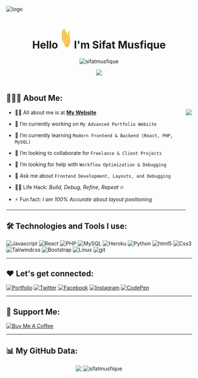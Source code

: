 ![logo](https://github.com/sifatmusfique/sifatmusfique/blob/main/1000116534.jpg)
<h1 align="center">Hello <img src="https://raw.githubusercontent.com/ABSphreak/ABSphreak/master/gifs/Hi.gif" width="30px" height="60px"> I'm Sifat Musfique</h1>

<p align="center"> 
  <img src="https://komarev.com/ghpvc/?username=sifatmusfique&label=Profile%20views&color=0e75b6&style=flat" alt="sifatmusfique" /> 
</p>

<!--
**sifatmusfique/sifatmusfique** is a ✨ _special_ ✨ repository because its `README.md` (this file) appears on your GitHub profile.
-->

<div align="center">
  <img src ="https://media.giphy.com/media/v1.Y2lkPTc5MGI3NjExZXA0bml2aTB6YmNhMzE5anlrMzB6NTN3dWdqOTdqdDZ4eG1qZHRlaiZlcD12MV9naWZzX3NlYXJjaCZjdD1n/qgQUggAC3Pfv687qPC/giphy.gif" />
</div>

 <br/>

## 👨🏻‍💻 About Me:

<img  src="./thoughtworks-gif_dribbble.gif" height="290px" align="right" />

- 🙋‍♂️ All about me is at **[My Website](https://sifatmusfique.site/)**  

- 🔭 I’m currently working on `My Advanced Portfolio Website`  

- 🌱 I’m currently learning `Modern Frontend & Backend (React, PHP, MySQL)`  

- 👯 I’m looking to collaborate for `Freelance & Client Projects`  

- 🤔 I’m looking for help with `Workflow Optimization & Debugging`  

- 💬 Ask me about `Frontend Development, Layouts, and Debugging`  

- 👨‍💻 Life Hack: *Build, Debug, Refine, Repeat* :fire:  

- ⚡ Fun fact: *I am 100% Accurate about layout positioning*  

---

## 🛠️ Technologies and Tools I use:

<p>
<img alt="Javascript" src="https://img.shields.io/badge/JavaScript-323330?style=for-the-badge&logo=javascript&logoColor=F7DF1E"  height="25px"/>
<img alt="React" src="https://img.shields.io/badge/React-20232A?style=for-the-badge&logo=react&logoColor=61DAFB" height="25px"/>
<img alt="PHP" src="https://img.shields.io/badge/PHP-777BB4?style=for-the-badge&logo=php&logoColor=white" height="25px"/>
<img alt="MySQL" src="https://img.shields.io/badge/MySQL-005C84?style=for-the-badge&logo=mysql&logoColor=white" height="25px"/>
<img alt="Heroku" src="https://img.shields.io/badge/-Heroku-430098?style=flat-square&logo=heroku&logoColor=white" height="25px"/>
<img alt="Python" src="https://img.shields.io/badge/Python-14354C?style=for-the-badge&logo=python&logoColor=white" height="25px"/>
<img alt="html5" src="https://img.shields.io/badge/HTML5-E34F26?style=for-the-badge&logo=html5&logoColor=white" height="25px"/>
<img alt="Css3" src="https://img.shields.io/badge/CSS3-1572B6?style=for-the-badge&logo=css3&logoColor=white" height="25px"/>
<img alt="Tailwindcss" src="https://img.shields.io/badge/Tailwind_CSS-38B2AC?style=for-the-badge&logo=tailwind-css&logoColor=white" height="25px"/>
<img alt="Bootstrap" src="https://img.shields.io/badge/Bootstrap-563D7C?style=for-the-badge&logo=bootstrap&logoColor=white" height="25px"/>
<img alt="Linux" src="https://img.shields.io/badge/Linux-FCC624?style=for-the-badge&logo=linux&logoColor=black" height="25px"/>
<img alt="git" src="https://img.shields.io/badge/-Git-F05032?style=flat-square&logo=git&logoColor=white" height="25px"/>
</p>

---

## ❤️ Let's get connected:

<p>
<a href="https://sifatmusfique.site" target="_blank"><img alt="Portfolio" src="https://img.shields.io/badge/Portfolio-9146FF.svg?&style=for-the-badge&logo=appveyor&logoColor=white" height="30px" /></a> 
<a href="https://twitter.com/sifat_musfique" target="_blank"><img alt="Twitter" src="https://img.shields.io/badge/twitter-%231DA1F2.svg?&style=for-the-badge&logo=twitter&logoColor=white"  height="30px"/></a> 
<a href="https://fb.com/sifatmusfique" target="_blank"><img alt="Facebook" src="https://img.shields.io/badge/Facebook-1877F2.svg?&style=for-the-badge&logo=facebook&logoColor=white"  height="30px"/></a> 
<a href="https://www.instagram.com/sifat.musfique" target="_blank"><img alt="Instagram" src="https://img.shields.io/badge/Instagram-E4405F?style=for-the-badge&logo=instagram&logoColor=white"  height="30px"/></a>
<a href="https://codepen.io/sifatmusfique" target="_blank"><img alt="CodePen" src="https://img.shields.io/badge/CodePen-000000.svg?&style=for-the-badge&logo=codepen&logoColor=white"  height="30px"/></a>
</p>

---

## 🤝 Support Me:

<a href="https://www.buymeacoffee.com/sifatmusfique" target="_blank"><img src="https://cdn.buymeacoffee.com/buttons/v2/default-violet.png" alt="Buy Me A Coffee" height="60px" width="200px"></a>

---

## 📊 My GitHub Data:

<div align="center">
  <img align="center" src="https://github-readme-stats.anuraghazra1.vercel.app/api?username=sifatmusfique&show_icons=true" />
  <img align="center" src="https://github-readme-streak-stats.herokuapp.com/?user=sifatmusfique&" alt="sifatmusfique" />
</div>
